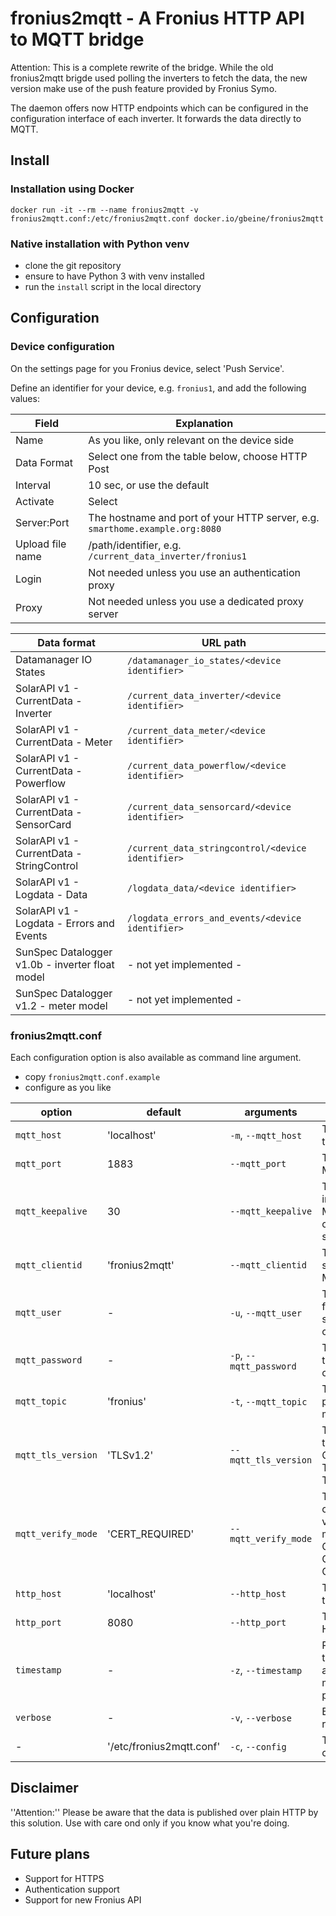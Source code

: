 # fronius2mqtt - A Fronius HTTP API to MQTT bridge

Attention: This is a complete rewrite of the bridge.
While the old fronius2mqtt brigde used polling the inverters to fetch the  data, the new version make use of the push feature provided by Fronius Symo.

The daemon offers now HTTP endpoints which can be configured in the configuration interface of each inverter.
It forwards the data directly to MQTT.

## Install

### Installation using Docker

```
docker run -it --rm --name fronius2mqtt -v fronius2mqtt.conf:/etc/fronius2mqtt.conf docker.io/gbeine/fronius2mqtt
```

### Native installation with Python venv

- clone the git repository
- ensure to have Python 3 with venv installed
- run the `install` script in the local directory

## Configuration

### Device configuration

On the settings page for you Fronius device, select 'Push Service'.

Define an identifier for your device, e.g. `fronius1`, and add the following values:

| Field            | Explanation                                                                  |
|------------------|------------------------------------------------------------------------------|
| Name             | As you like, only relevant on the device side                                |
| Data Format      | Select one from the table below, choose HTTP Post                            |
| Interval         | 10 sec, or use the default                                                   |
| Activate         | Select                                                                       |
| Server:Port      | The hostname and port of your HTTP server, e.g. `smarthome.example.org:8080` |
| Upload file name | /path/identifier, e.g. `/current_data_inverter/fronius1`                     |
| Login            | Not needed unless you use an authentication proxy                            |
| Proxy            | Not needed unless you use a dedicated proxy server                           |

| Data format                                     | URL path                                          |
|-------------------------------------------------|---------------------------------------------------|
| Datamanager IO States                           | `/datamanager_io_states/<device identifier>`      |
| SolarAPI v1 - CurrentData - Inverter            | `/current_data_inverter/<device identifier>`      |
| SolarAPI v1 - CurrentData - Meter               | `/current_data_meter/<device identifier>`         |
| SolarAPI v1 - CurrentData - Powerflow           | `/current_data_powerflow/<device identifier>`     |
| SolarAPI v1 - CurrentData - SensorCard          | `/current_data_sensorcard/<device identifier>`    |
| SolarAPI v1 - CurrentData - StringControl       | `/current_data_stringcontrol/<device identifier>` |
| SolarAPI v1 - Logdata - Data                    | `/logdata_data/<device identifier>`               |
| SolarAPI v1 - Logdata - Errors and Events       | `/logdata_errors_and_events/<device identifier>`  |
| SunSpec Datalogger v1.0b - inverter float model | - not yet implemented -                           |
| SunSpec Datalogger v1.2 - meter model           | - not yet implemented -                           |

### fronius2mqtt.conf

Each configuration option is also available as command line argument.

- copy ```fronius2mqtt.conf.example```
- configure as you like

| option             | default                  | arguments               | comment                                                                                |
|--------------------|--------------------------|-------------------------|----------------------------------------------------------------------------------------|
| `mqtt_host`        | 'localhost'              | `-m`, `--mqtt_host`     | The hostname of the MQTT server.                                                       |
| `mqtt_port`        | 1883                     | `--mqtt_port`           | The port of the MQTT server.                                                           |
| `mqtt_keepalive`   | 30                       | `--mqtt_keepalive`      | The keep alive interval for the MQTT server connection in seconds.                     |
| `mqtt_clientid`    | 'fronius2mqtt'           | `--mqtt_clientid`       | The clientid to send to the MQTT server.                                               |
| `mqtt_user`        | -                        | `-u`, `--mqtt_user`     | The username for the MQTT server connection.                                           |
| `mqtt_password`    | -                        | `-p`, `--mqtt_password` | The password for the MQTT server connection.                                           |
| `mqtt_topic`       | 'fronius'                | `-t`, `--mqtt_topic`    | The topic to publish MQTT message.                                                     |
| `mqtt_tls_version` | 'TLSv1.2'                | `--mqtt_tls_version`    | The TLS version to use for MQTT. One of TLSv1, TLSv1.1, TLSv1.2.                       |
| `mqtt_verify_mode` | 'CERT_REQUIRED'          | `--mqtt_verify_mode`    | The SSL certificate verification mode. One of CERT_NONE, CERT_OPTIONAL, CERT_REQUIRED. |
| `http_host`        | 'localhost'              | `--http_host`           | The address of the HTTP server.                                                        |
| `http_port`        | 8080                     | ``--http_port``         | The port of the HTTP server.                                                           |
| `timestamp`        | -                        | `-z`, `--timestamp`     | Publish timestamps for all topics, e.g. for monitoring purposes.                       |
| `verbose`          | -                        | `-v`, `--verbose`       | Be verbose while running.                                                              |
| -                  | '/etc/fronius2mqtt.conf' | `-c`, `--config`        | The path to the config file.                                                           |


## Disclaimer

''Attention:'' Please be aware that the data is published over plain HTTP by this solution.
Use with care ond only if you know what you're doing.

## Future plans

- Support for HTTPS
- Authentication support
- Support for new Fronius API

